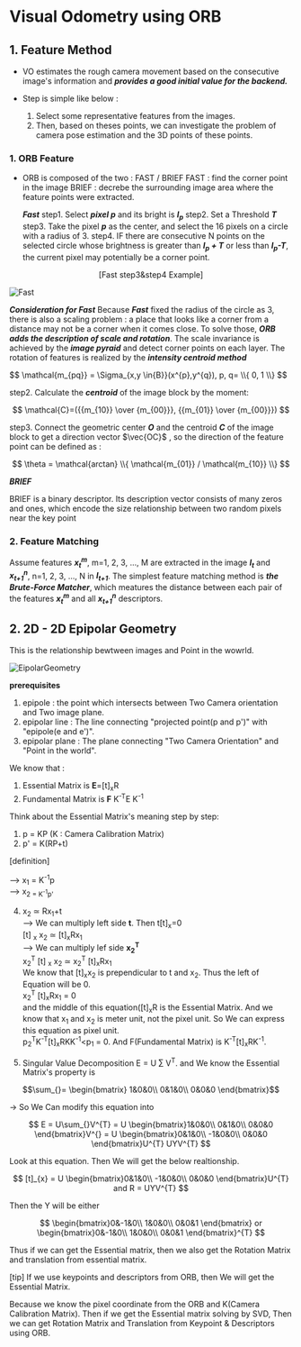 # Visual Odometry using ORB

##  1. Feature Method
- VO estimates the rough camera movement based on the consecutive image's information and ***provides a good initial value for the backend.***
- Step is simple like below :

  1. Select some representative features from the images.
  2. Then, based on theses points, we can investigate the problem of camera pose estimation and the 3D points of these points.

### 1. ORB Feature
- ORB is composed of the two : FAST / BRIEF
  FAST : find the corner point in the image
  BRIEF : decrebe the surrounding image area where the feature points were extracted.

  ***Fast***
  step1. Select ***pixel p*** and its bright is ***I<sub>p</sub>***
  step2. Set a Threshold ***T***
  step3. Take the pixel ***p*** as the center, and select the 16 pixels on a circle with a radius of 3.
  step4. IF there are consecutive N points on the selected circle whose brightness is greater than ***I<sub>p</sub> + T*** or less than ***I<sub>p</sub>-T***, the current pixel may potentially be a corner point.

<div align="center">
[Fast step3&step4 Example]
</div>

![Fast](https://github.com/WD4715/SlamPortfolio/assets/117700793/230e2ec4-d26f-402a-a6f8-4ed052a4e782)

***Consideration for Fast***
Because ***Fast*** fixed the radius of the circle as 3, there is also a scaling problem : a place that looks like a corner from a distance may not be a corner when it comes close. To solve those, ***ORB adds the description of scale and rotation***. The scale invariance is achieved by the ***image pyraid*** and detect corner points on each layer. The rotation of features is realized by the ***intensity centroid method***

<div align="center>
  [Fast Scale Invariance : Image Pyraid]
</div>

![Fast_scaleInvariance](https://github.com/WD4715/SlamPortfolio/assets/117700793/ad64cf48-3590-43e5-9158-81b3fc80af30)

<div align="center>
  [Fast Rotation Invariance : Intensity Centroid Method]
</div>
  
In terms of rotation, we calculate ***the gray centroid*** of the image near the feature point. 
step 1. In a small image block B, define ***Moment*** :

$$
\mathcal{m_{pq}} = \Sigma_{x,y \in{B}}(x^{p},y^{q}), p, q= \\{ 0, 1 \\}
$$

step2. Calculate the ***centroid*** of the image block by the moment:

$$
\mathcal{C}=({{m_{10}} \over {m_{00}}}, {{m_{01}} \over {m_{00}}})
$$

step3. Connect the geometric center ***O*** and the centroid ***C*** of the image block to get a direction vector $\vec{OC}$ , so the direction of the feature point can be defined as : 

$$
\theta = \mathcal{arctan} \\{ \mathcal{m_{01}} / \mathcal{m_{10}} \\}
$$


  ***BRIEF***

BRIEF is a binary descriptor. Its description vector consists of many zeros and ones, which encode the size relationship between two random pixels near the key point

### 2. Feature Matching

Assume features ***x<sub>t</sub><sup>m</sup>***, m=1, 2, 3, ..., M are extracted in the image ***I<sub>t</sub>*** and  ***x<sub>t+1</sub><sup>n</sup>***, n=1, 2, 3, ..., N in ***I<sub>t+1</sub>***. The simplest feature matching method is ***the Brute-Force Matcher***, which meatures the distance between each pair of the features ***x<sub>t</sub><sup>m</sup>*** and all ***x<sub>t+1</sub><sup>n</sup>*** descriptors.


##  2. 2D - 2D Epipolar Geometry

This is the relationship bewtween images and Point in the wowrld.

![EipolarGeometry](https://github.com/WD4715/SlamStudy/assets/117700793/76a038c4-0ad8-4720-871c-e20aaa814aa1)

**prerequisites**
1. epipole : the point which intersects between Two Camera orientation and Two image plane.
2. epipolar line : The line connecting "projected point(p and p')" with "epipole(e and e')".
3. epipolar plane : The plane connecting "Two Camera Orientation" and "Point in the world".



<div align="center>
  
  ***We Can Calculate the Essential Matrix From at least matched 8 keypoints like below :***

</div>

![Essential_Matrix)_calculation_from_data](https://github.com/WD4715/SlamPortfolio/assets/117700793/daa4f0d8-f1a4-4c10-bea2-e2a0eca64ef2)

We know that :

1. Essential Matrix is **E**=[t]<sub>x</sub>R
2. Fundamental Matrix is **F** K<sup>-T</sup>E K<sup>-1</sup>
  
Think about the Essential Matrix's meaning step by step:  
1. p = KP (K : Camera Calibration Matrix)  
2. p' = K(RP+t)  

[definition]

--> x<sub>1</sub> = K<sup>-1</sup>p  
--> x<sub>2</sbu> = K<sup>-1</sup>p'  

4. x<sub>2</sub> 	$\simeq$ Rx<sub>1</sub>+t  
--> We can multiply left side **t**. Then t[t]<sub>x</sub>=0  
[t] <sub>x</sub> x<sub>2</sub> $\simeq$ [t]<sub>x</sub>Rx<sub>1</sub>  
--> We can multiply lef side **x<sub>2</sub><sup>T</sup>**  
x<sub>2</sub><sup>T</sup> [t] <sub>x</sub> x<sub>2</sub> $\simeq$ x<sub>2</sub><sup>T</sup> [t]<sub>x</sub>Rx<sub>1</sub>  
We know that [t]<sub>x</sub>x<sub>2</sub> is prependicular to t and x<sub>2</sub>. Thus the left of Equation will be 0.  
x<sub>2</sub><sup>T</sup> [t]<sub>x</sub>Rx<sub>1</sub> = 0  
and the middle of this equation([t]<sub>x</sub>R is the Essential Matrix. And we know that x<sub>1</sub> and x<sub>2</sub> is meter unit, not the pixel unit. So We can express this equation as pixel unit.  
p<sub>2</sub><sup>T</sup>K<sup>-T</sup>[t]<sub>x</sub>RKK<sup>-1</sup><p<sub>1</sub> = 0. And F(Fundamental Matrix) is K<sup>-T</sup>[t]<sub>x</sub>RK<sup>-1</sup>.

5. Singular Value Decomposition
E = U $\sum_{}$ V<sup>T</sup>.
and We know the Essential Matrix's property is
    
$$\sum_{}=
\begin{bmatrix}
1&0&0\\
0&1&0\\
0&0&0
\end{bmatrix}$$

  -> So We Can modify this equation into 
  
$$
E = U\sum_{}V^{T} 
= U 
\begin{bmatrix}1&0&0\\ 
0&1&0\\ 
0&0&0 
\end{bmatrix}V^{}
= U 
\begin{bmatrix}0&1&0\\
-1&0&0\\
0&0&0
\end{bmatrix}U^{T} UYV^{T}
$$

Look at this equation. Then We will get the below realtionship.


$$
[t]_{x} =
U 
\begin{bmatrix}0&1&0\\
-1&0&0\\
0&0&0
\end{bmatrix}U^{T}  and R = UYV^{T}
$$

Then the Y will be either 

$$
\begin{bmatrix}0&-1&0\\
1&0&0\\
0&0&1
\end{bmatrix}
or 
\begin{bmatrix}0&-1&0\\
1&0&0\\
0&0&1
\end{bmatrix}^{T}
$$

Thus if we can get the Essential matrix, then we also get the Rotation Matrix and translation from essential matrix.

[tip]
If we use keypoints and descriptors from ORB, then We will get the Essential Matrix.

Because we know the pixel coordinate from the ORB and K(Camera Calibration Matrix). Then if we get the Essential matrix solving by SVD, Then we can get Rotation Matrix and Translation from Keypoint & Descriptors using ORB.
